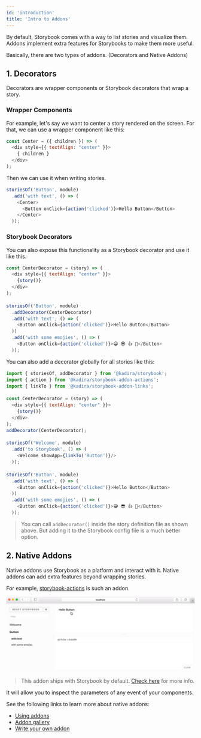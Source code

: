```yaml
---
id: 'introduction'
title: 'Intro to Addons'
---
```


By default, Storybook comes with a way to list stories and visualize them. Addons implement extra features for Storybooks to make them more useful.

Basically, there are two types of addons. (Decorators and Native Addons)

## 1. Decorators

Decorators are wrapper components or Storybook decorators that wrap a story.

### Wrapper Components

For example, let's say we want to center a story rendered on the screen. For that, we can use a wrapper component like this:

```js
const Center = ({ children }) => (
  <div style={{ textAlign: "center" }}>
    { children }
  </div>
);
```

Then we can use it when writing stories.

```js
storiesOf('Button', module)
  .add('with text', () => (
    <Center>
      <Button onClick={action('clicked')}>Hello Button</Button>
    </Center>
  ));
```

### Storybook Decorators

You can also expose this functionality as a Storybook decorator and use it like this.

```js
const CenterDecorator = (story) => (
  <div style={{ textAlign: "center" }}>
    {story()}
  </div>
);

storiesOf('Button', module)
  .addDecorator(CenterDecorator)
  .add('with text', () => (
    <Button onClick={action('clicked')}>Hello Button</Button>
  ))
  .add('with some emojies', () => (
    <Button onClick={action('clicked')}>😀 😎 👍 💯</Button>
  ));
```

You can also add a decorator globally for all stories like this:

```js
import { storiesOf, addDecorator } from '@kadira/storybook';
import { action } from '@kadira/storybook-addon-actions';
import { linkTo } from '@kadira/storybook-addon-links';

const CenterDecorator = (story) => (
  <div style={{ textAlign: "center" }}>
    {story()}
  </div>
);
addDecorator(CenterDecorator);

storiesOf('Welcome', module)
  .add('to Storybook', () => (
    <Welcome showApp={linkTo('Button')}/>
  ));

storiesOf('Button', module)
  .add('with text', () => (
    <Button onClick={action('clicked')}>Hello Button</Button>
  ))
  .add('with some emojies', () => (
    <Button onClick={action('clicked')}>😀 😎 👍 💯</Button>
  ));
```

> You can call `addDecorator()` inside the story definition file as shown above. But adding it to the Storybook config file is a much better option.

## 2. Native Addons

Native addons use Storybook as a platform and interact with it. Native addons can add extra features beyond wrapping stories.

For example, [storybook-actions](https://github.com/storybooks/storybook/tree/master/packages/addon-actions) is such an addon.

![Demo of Storybook Addon Actions](../static/addon-actions-demo.gif)

> This addon ships with Storybook by default. [Check here](https://github.com/storybooks/storybook/tree/master/packages/addon-actions) for more info.

It will allow you to inspect the parameters of any event of your components.

See the following links to learn more about native addons:

-   [Using addons](/docs/react-storybook/addons/using-addons)
-   [Addon gallery](/docs/react-storybook/addons/addon-gallery)
-   [Write your own addon](/docs/react-storybook/addons/writing-addons)

